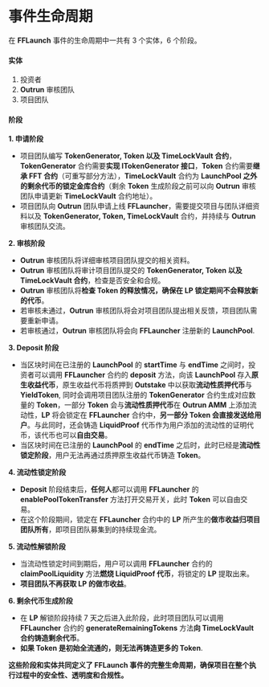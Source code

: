 # 事件生命周期

在 **FFLaunch** 事件的生命周期中一共有 3 个实体，6 个阶段。

#### 实体

1. 投资者
2. **Outrun** 审核团队
3. 项目团队

#### 阶段

**1. 申请阶段**

* 项目团队编写 **TokenGenerator, Token 以及 TimeLockVault 合约**，**TokenGenerator** 合约需要**实现 ITokenGenerator 接口**，**Token** 合约需要**继承 FFT 合约**（可重写部分方法），**TimeLockVault** 合约为 **LaunchPool 之外的剩余代币的锁定金库合约**（剩余 **Token** 生成阶段之前可以向 **Outrun** 审核团队申请更新 **TimeLockVault** 合约地址）。
* 项目团队向 **Outrun** 团队申请上线 **FFLauncher**，需要提交项目与团队详细资料以及 **TokenGenerator, Token, TimeLockVault** 合约，并持续与 **Outrun** 审核团队交流。

**2. 审核阶段**

* **Outrun** 审核团队将详细审核项目团队提交的相关资料。
* **Outrun** 审核团队将审计项目团队提交的 **TokenGenerator, Token 以及 TimeLockVault 合约**，检查是否安全和合规。
* **Outrun** 审核团队将**检查 Token 的释放情况，确保在 LP 锁定期间不会释放新的代币**。
* 若审核未通过，**Outrun** 审核团队将会对项目团队提出相关反馈，项目团队需要重新申请。
* 若审核通过，**Outrun** 审核团队将会向 **FFLauncher** 注册新的 **LaunchPool**.

**3. Deposit 阶段**

* 当区块时间在已注册的 **LaunchPool** 的 **startTime** 与 **endTime** 之间时，投资者可以调用 **FFLauncher** 合约的 **deposit** 方法，向该 **LaunchPool** 存入**原生收益代币**，原生收益代币将质押到 **Outstake** 中以获取**流动性质押代币**与 **YieldToken**, 同时会调用项目团队注册的 **TokenGenerator** 合约生成对应数量的 **Token**，一部分 **Token** 会与**流动性质押代币**在 **Outrun AMM** 上添加流动性，**LP** 将会锁定在 **FFLauncher** 合约中，**另一部分 Token 会直接发送给用户**。与此同时，还会铸造 **LiquidProof** 代币作为用户添加的流动性的证明代币，该代币也可以**自由交易**。
* 当区块时间在已注册的 **LaunchPool** 的 **endTime** 之后时，此时已经是**流动性锁定阶段**，用户无法再通过质押原生收益代币铸造 **Token**。

**4. 流动性锁定阶段**

* **Deposit** 阶段结束后，**任何人**都可以调用 **FFLauncher** 的 **enablePoolTokenTransfer** 方法打开交易开关，此时 **Token** 可以自由交易。
* 在这个阶段期间，锁定在 **FFLauncher** 合约中的 **LP** 所产生的**做市收益归项目团队所有**，即项目团队募集到的持续现金流。

**5. 流动性解锁阶段**

* 当流动性锁定时间到期后，用户可以调用 **FFLauncher** 合约的 **claimPoolLiquidity** 方法**燃烧 LiquidProof 代币**，将锁定的 **LP** 提取出来。
* **项目团队不再获取 LP 的做市收益**。

**6. 剩余代币生成阶段**

* 在 **LP** 解锁阶段持续 7 天之后进入此阶段，此时项目团队可以调用 **FFLauncher** 合约的 **generateRemainingTokens** 方法**向 TimeLockVault 合约铸造剩余代币**。
* **如果 Token 是初始全流通的，则无法再铸造更多的 Token**.

**这些阶段和实体共同定义了 FFLaunch 事件的完整生命周期，确保项目在整个执行过程中的安全性、透明度和合规性。**
